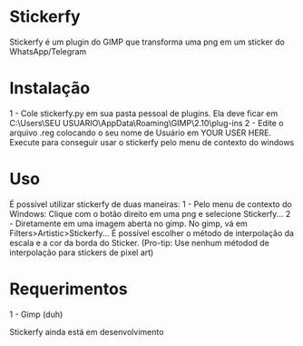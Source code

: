 # Stickerfy
Stickerfy é um plugin do GIMP que transforma uma png em um sticker do WhatsApp/Telegram

# Instalação
1 - Cole stickerfy.py em sua pasta pessoal de plugins. Ela deve ficar em C:\Users\SEU USUARIO\AppData\Roaming\GIMP\2.10\plug-ins
2 - Edite o arquivo .reg colocando o seu nome de Usuário em YOUR USER HERE. Execute para conseguir usar o stickerfy pelo menu de contexto do windows

# Uso
É possível utilizar stickerfy de duas maneiras:
1 - Pelo menu de contexto do Windows: Clique com o botão direito em uma png e selecione Stickerfy...
2 - Diretamente em uma imagem aberta no gimp. No gimp, vá em Filters>Artistic>Stickerfy... É possível escolher o método de interpolação da escala e a cor da borda do Sticker. (Pro-tip: Use nenhum métodod de interpolação para stickers de pixel art)

# Requerimentos
1 - Gimp (duh)

Stickerfy ainda está em desenvolvimento
